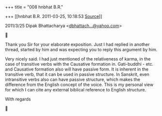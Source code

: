 +++
title = "008 hnbhat B.R."

+++
[[hnbhat B.R.	2011-03-25, 10:18:53 [Source](https://groups.google.com/g/bvparishat/c/L_kwhKsNAvE)]]



  
  

2011/3/25 Dipak Bhattacharya \<[dbhattach...@yahoo.com]()\>



  
Thank you Sir for your elaborate exposition. Just I had replied in another thread, started by him and was expecting you to reply this argument by him.

  

Very nicely said. I had just mentioned of the relativeness of karma, in the case of transitive verbs with the Causative formation in. Gati-buddhi - etc. and Causative formation also will have passive form. It is inherent in the transitive verb, that it can be used in passive structure. In Sanskrit, even intransitive verbs also can have passive structure, which makes the difference from the English concept of the voice. This is my personal view for which I can cite any external biblical reference to English structure.

  

With regards



